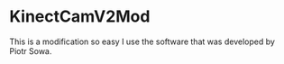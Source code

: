 # KinectCamV2Mod
 This is a modification so easy I use the software that was developed by Piotr Sowa.
